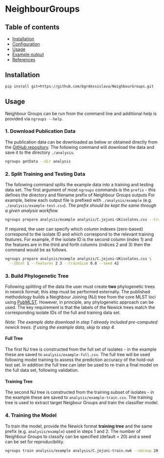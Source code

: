 # NeighbourGroups

## Table of contents

  * [Installation](#installation)
  * [Configuration](#configuration)
  * [Usage](#usage)
  * [Example output](#example-output)
  * [References](#references)

## Installation

```bash
pip install git+https://github.com/bgrdessislava/NeighbourGroups.git
```

## Usage
Neighbour Groups can be run from the command line and additional help is provided via ```ngroups --help```.

### 1. Download Publication Data
The publication data can be downloaded as below or obtained directly from the [GitHub repository](https://github.com/bgrdessislava/NeighbourGroups/tree/main/data).
The following command will download the data and save it to the directory `./analysis`.

```bash
ngroups getData --dir analysis
```

### 2. Split Training and Testing Data
The following command splits the example data into a training and testing data set.
The first argument of most `ngroups` commands is the `prefix` - this defines the directory and filename prefix of Neighbour Groups outputs
For example, below each output file is prefixed with `./analysis/example` (e.g. `./analysis/example-test.csv`).
*The prefix should be kept the same through a given analysis workflow.*

```bash
ngroups prepare analysis/example analysis/C.jejuni-UKisolates.csv --trainSize 0.8 --seed 42
```

If required, the user can specify which column indexes (zero-based) correspond to the isolate ID and which correspond to the relevant training features.
For example, if the isolate ID is the second column (index 1) and the features are in the third and forth columns (indices 2 and 3) then the command would be as follows.

```bash
ngroups prepare analysis/example analysis/C.jejuni-UKisolates.csv \
  --IDcol 1 --features 2 3 --trainSize 0.8 --seed 42
```

### 3. Build Phylogenetic Tree
Following splitting of the data the user must create **two** phylogenetic trees in newick format; this step must be performed externally.
The published methodology builds a Neighbour Joining (NJ) tree from the core MLST loci using [PubMLST](https://pubmlst.org/).
However, in principle, any phylogenetic approach can be used.
The key requirement is that the labels of the Newick trees match the corresponding isolate IDs of the full and training data set.

*Note: The example data download in step 1 already included pre-computed newick trees. If using the example data, skip to step 4.*

#### Full Tree
The first NJ tree is constructed from the full set of isolates - in the example these are saved to ``analysis/example-full.csv``.
The full tree will be used following model training to assess the prediction accuracy of the hold-out test set.
In addition the full tree can later be used to re-train a final model on the full data set, following validation.

#### Training Tree
The second NJ tree is constructed from the training subset of isolates - in the example these are saved to ``analysis/example-train.csv``.
The training tree is used to extract target Neigbour Groups and train the classifier model.

### 4. Training the Model
To train the model, provide the Newick format **training tree** and the same prefix (e.g. `analysis/example`) used in steps 1 and 2.
The number of Neighbour Groups to classify can be specified (default = 20) and a seed can be set for reproducibility.

```bash
ngroups train analysis/example analysis/C.jejuni-train.nwk --nGroup 20 --seed 42
```
